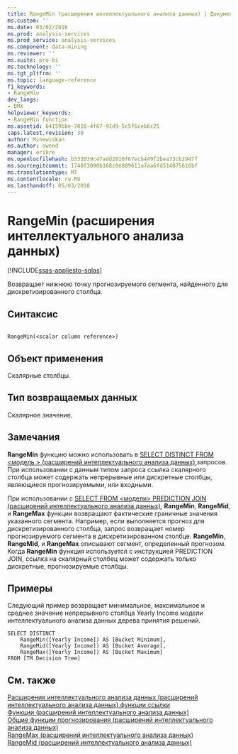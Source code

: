 ```yaml
---
title: RangeMin (расширения интеллектуального анализа данных) | Документы Microsoft
ms.custom: ''
ms.date: 03/02/2016
ms.prod: analysis-services
ms.prod_service: analysis-services
ms.component: data-mining
ms.reviewer: ''
ms.suite: pro-bi
ms.technology: ''
ms.tgt_pltfrm: ''
ms.topic: language-reference
f1_keywords:
- RangeMin
dev_langs:
- DMX
helpviewer_keywords:
- RangeMin function
ms.assetid: 64159bbe-7016-4f67-91d9-5c5f6ceb6c25
caps.latest.revision: 30
author: Minewiskan
ms.author: owend
manager: erikre
ms.openlocfilehash: b333039c47add2810f67ecb449f2bea73cb2947f
ms.sourcegitcommit: 1740f3090b168c0e809611a7aa6fd514075616bf
ms.translationtype: MT
ms.contentlocale: ru-RU
ms.lasthandoff: 05/03/2018
---
```

# <a name="rangemin-dmx"></a>RangeMin (расширения интеллектуального анализа данных)
[!INCLUDE[ssas-appliesto-sqlas](../includes/ssas-appliesto-sqlas.md)]

  Возвращает нижнюю точку прогнозируемого сегмента, найденного для дискретизированного столбца.  
  
## <a name="syntax"></a>Синтаксис  
  
```  
  
RangeMin(<scalar column reference>)  
```  
  
## <a name="applies-to"></a>Объект применения  
 Скалярные столбцы.  
  
## <a name="return-type"></a>Тип возвращаемых данных  
 Скалярное значение.  
  
## <a name="remarks"></a>Замечания  
 **RangeMin** функцию можно использовать в [SELECT DISTINCT FROM &#60;модель &#62; &#40;расширений интеллектуального анализа данных&#41; ](../dmx/select-distinct-from-model-dmx.md) запросов. При использовании с данным типом запроса ссылка скалярного столбца может содержать непрерывные или дискретные столбцы, являющиеся прогнозируемыми, или входными.  
  
 При использовании с [SELECT FROM &#60;модели&#62; PREDICTION JOIN &#40;расширений интеллектуального анализа данных&#41;](../dmx/select-from-model-prediction-join-dmx.md), **RangeMin**, **RangeMid**, и **RangeMax**  функции возвращают фактические граничные значения указанного сегмента. Например, если выполняется прогноз для дискретизированного столбца, запрос возвращает номер прогнозируемого сегмента в дискретизированном столбце. **RangeMin**, **RangeMid**, и **RangeMax** описывают сегмент, определенный прогнозом. Когда **RangeMin** функция используется с инструкцией PREDICTION JOIN, ссылка на скалярный столбец может содержать только дискретные, прогнозируемые столбцы.  
  
## <a name="examples"></a>Примеры  
 Следующий пример возвращает минимальное, максимальное и среднее значение непрерывного столбца Yearly Income модели интеллектуального анализа данных дерева принятия решений.  
  
```  
SELECT DISTINCT   
    RangeMin([Yearly Income]) AS [Bucket Minimum],  
    RangeMid([Yearly Income]) AS [Bucket Average],   
    RangeMax([Yearly Income]) AS [Bucket Maximum]  
FROM [TM Decision Tree]  
```  
  
## <a name="see-also"></a>См. также  
 [Расширения интеллектуального анализа данных &#40;расширений интеллектуального анализа данных&#41; функции ссылки](../dmx/data-mining-extensions-dmx-function-reference.md)   
 [Функции &#40;расширений интеллектуального анализа данных&#41;](../dmx/functions-dmx.md)   
 [Общие функции прогнозирования &#40;расширений интеллектуального анализа данных&#41;](../dmx/general-prediction-functions-dmx.md)   
 [RangeMax &#40;расширений интеллектуального анализа данных&#41;](../dmx/rangemax-dmx.md)   
 [RangeMid &#40;расширений интеллектуального анализа данных&#41;](../dmx/rangemid-dmx.md)  
  
  
